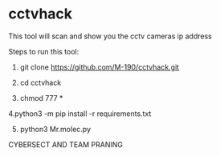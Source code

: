 # cctvhack
This tool will scan and show you the cctv cameras ip address

Steps to run this tool:

1. git clone https://github.com/M-190/cctvhack.git
   
2. cd cctvhack

3. chmod 777 *

 
4.python3 -m pip install -r requirements.txt


5. python3 Mr.molec.py
   
   

CYBERSECT AND TEAM PRANING
